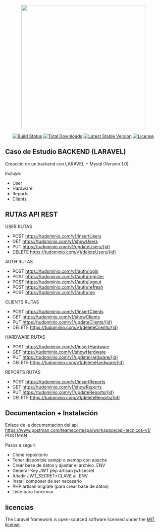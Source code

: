 <p align="center"><a href="https://laravel.com" target="_blank"><img src="https://raw.githubusercontent.com/laravel/art/master/logo-lockup/5%20SVG/2%20CMYK/1%20Full%20Color/laravel-logolockup-cmyk-red.svg" width="400"></a></p>

<p align="center">
<a href="https://travis-ci.org/laravel/framework"><img src="https://travis-ci.org/laravel/framework.svg" alt="Build Status"></a>
<a href="https://packagist.org/packages/laravel/framework"><img src="https://img.shields.io/packagist/dt/laravel/framework" alt="Total Downloads"></a>
<a href="https://packagist.org/packages/laravel/framework"><img src="https://img.shields.io/packagist/v/laravel/framework" alt="Latest Stable Version"></a>
<a href="https://packagist.org/packages/laravel/framework"><img src="https://img.shields.io/packagist/l/laravel/framework" alt="License"></a>
</p>

## Caso de Estudio BACKEND (LARAVEL)

Creación de un backend con LARAVEL + Mysql (Version 1.0)

Incluye:
- User
- Hardware
- Reports
- Clients


## RUTAS API REST

USER RUTAS

- POST https://tudominio.com/v1/insertUsers
- GET  https://tudominio.com/v1/showUsers
- PUT  https://tudominio.com/v1/updateUsers/{id}
- DELETE https://tudominio.com/v1/deleteUsers/{id}

AUTH RUTAS
- POST https://tudominio.com/v1/auth/login
- POST https://tudominio.com/v1/auth/register
- POST https://tudominio.com/v1/auth/logout
- POST https://tudominio.com/v1/auth/refresh
- POST https://tudominio.com/v1/auth/me


CLIENTS RUTAS

- POST https://tudominio.com/v1/insertClients
- GET  https://tudominio.com/v1/showClients
- PUT  https://tudominio.com/v1/updateClients/{id}
- DELETE  https://tudominio.com/v1/deleteClients/{id}


HARDWARE RUTAS

- POST https://tudominio.com/v1/insertHardware
- GET  https://tudominio.com/v1/showHardware
- PUT  https://tudominio.com/v1/updateHardware/{id}
- DELETE  https://tudominio.com/v1/deleteHardware/{id}

REPORTS RUTAS

- POST https://tudominio.com/v1/insertReports
- GET  https://tudominio.com/v1/showReports
- PUT  https://tudominio.com/v1/updateReports/{id}
- DELETE  https://tudominio.com/v1/deleteReports/{id}

## Documentacion + Instalación

Enlace de la documentacion del api https://www.postman.com/teamecortespa/workspace/api-tecnicos-v1/ POSTMAN

Pasos a seguir:
- Clone repositorio
- Tener disponible xampp o wampp con apache 
- Crear base de datos y ajustar el archivo .ENV
- Generar Key JWT php artisan jwt:secret
- Añadir JWT_SECRET=CLAVE al .ENV
- Install composer de ser necesario
- PHP artisan migrate (para crear base de datos)
- Listo para funcionar.

## licencias

The Laravel framework is open-sourced software licensed under the [MIT license](https://opensource.org/licenses/MIT).
